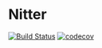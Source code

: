 Nitter
======
[![Build Status](https://travis-ci.org/YoloDev/nitter.svg?branch=master)](https://travis-ci.org/YoloDev/nitter)
[![codecov](https://codecov.io/gh/YoloDev/nitter/branch/master/graph/badge.svg)](https://codecov.io/gh/YoloDev/nitter)
